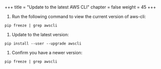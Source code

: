 +++
title = "Update to the latest AWS CLI"
chapter = false
weight = 45
+++

1. Run the following command to view the current version of aws-cli:
```
pip freeze | grep awscli
```

1. Update to the latest version:
```
pip install --user --upgrade awscli
```

1. Confirm you have a newer version:
```
pip freeze | grep awscli
```
